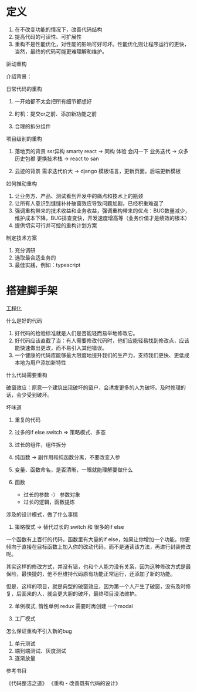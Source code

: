 # 定义

1. 在不改变功能的情况下，改善代码结构
2. 提高代码的可读性、可扩展性
3. 重构不是性能优化，对性能的影响可好可坏。性能优化则让程序运行的更快，当然，最终的代码可能更难理解和维护。


驱动重构

介绍背景：

日常代码的重构

1. 一开始都不太会把所有细节都想好

2. 时机：提交cr之前、添加新功能之前

3. 合理的拆分组件




项目级别的重构

1. 落地页的背景
   ssr异构 smarty react -> 同构  体验 会闪一下
   业务迭代 -> 众多历史包袱
   更换技术栈 -> react  to  san

2. 云迹的背景
   需求迭代价大 -> django 模板语言，更新页面，后端更新模板


如何推动重构

1. 让业务方、产品、测试看到开发中的痛点和技术上的瓶颈
2. 让所有人意识到缝缝补补破窗效应导致问题加剧，已经积重难返了
3. 强调重构带来的技术收益和业务收益，强调重构带来的优点：BUG数量减少，维护成本下降，BUG排查变快，开发速度增高等（业务价值才是绩效的根本）
4. 提供切实可行并可控的重构计划方案


制定技术方案
1. 充分调研
2. 选取最合适业务的
3. 最佳实践，例如：typescript

# 搭建脚手架
[工程化](工程化.md)

什么是好的代码

1. 好代码的检验标准就是人们是否能轻而易举地修改它。
2. 好代码应该直截了当：有人需要修改代码时，他们应能轻易找到修改点，应该能快速做出更改，而不易引入其他错误。
3. 一个健康的代码库能够最大限度地提升我们的生产力，支持我们更快、更低成本地为用户添加新特性



什么代码需要重构

破窗效应：原意一个建筑出现破坏的窗户，会诱发更多的人为破坏。及时修理的话，会少受到破坏。

坏味道

1. 重复的代码

2. 过多的if else switch  => 策略模式、多态

3. 过长的组件，组件拆分

4. 纯函数 -> 副作用和纯函数分离，不要改变入参

5. 变量、函数命名，是否清晰，一眼就能理解要做什么

6. 函数
   - 过长的参数 -〉 参数对象
   - 过长的逻辑，函数提炼




涉及的设计模式，做了什么事情


1. 策略模式 -> 替代过长的 switch 和 很多的if else

一个函数有上百行的代码，函数里有大量的if else，如果让你增加一个功能，你更倾向于直接在目标函数上加入你的改动代码，而不是通读该方法，再进行封装修改呢。

其实这样的修改方式，并没有错，也和个人能力没有关系，因为这种修改方式是最保险，最快捷的，他不但维持代码原有功能正常运行，还添加了新的功能。

但是，这样的项目，就是典型的破窗效应，因为第一个人产生了破窗，没有及时修复，后面来的人，就会更大胆的破坏，最终项目没法维护。




2. 单例模式, 惰性单例
   redux
   需要时再创建
   一个modal


3. 工厂模式





怎么保证重构不引入新的bug

1. 单元测试
2. 端到端测试、灰度测试
3. 逐渐放量



参考书目

《代码整洁之道》
《重构 - 改善既有代码的设计》









